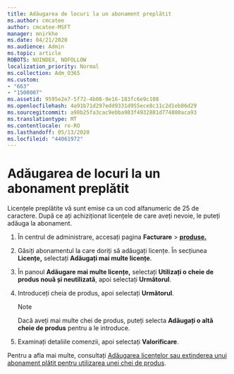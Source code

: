 ```yaml
---
title: Adăugarea de locuri la un abonament preplătit
ms.author: cmcatee
author: cmcatee-MSFT
manager: mnirkhe
ms.date: 04/21/2020
ms.audience: Admin
ms.topic: article
ROBOTS: NOINDEX, NOFOLLOW
localization_priority: Normal
ms.collection: Adm_O365
ms.custom:
- "663"
- "1500007"
ms.assetid: 9595e2e7-5f72-4b08-9e16-183fc6e9c108
ms.openlocfilehash: 4a91b71d297edd9331d955ece8c11c2d1eb86d29
ms.sourcegitcommit: a98b25fa3cac9ebba983f4932881d774880aca93
ms.translationtype: MT
ms.contentlocale: ro-RO
ms.lasthandoff: 05/13/2020
ms.locfileid: "44061972"
---
```

# <a name="add-seats-to-a-prepaid-subscription"></a>Adăugarea de locuri la un abonament preplătit

Licențele preplătite vă sunt emise ca un cod alfanumeric de 25 de caractere. După ce ați achiziționat licențele de care aveți nevoie, le puteți adăuga la abonament. 

1. În centrul de administrare, accesați pagina **Facturare**  >  **[produse.](https://go.microsoft.com/fwlink/p/?linkid=842054)**

2. Găsiți abonamentul la care doriți să adăugați licențe. În secțiunea **Licențe,** selectați **Adăugați mai multe licențe**.

3. În panoul **Adăugare mai multe licențe,** selectați **Utilizați o cheie de produs nouă și neutilizată**, apoi selectați **Următorul**.

4. Introduceți cheia de produs, apoi selectați **Următorul**.

    > [!NOTE]
    > Dacă aveți mai multe chei de produs, puteți selecta **Adăugați o altă cheie de produs** pentru a le introduce.

5. Examinați detaliile comenzii, apoi selectați **Valorificare**.

Pentru a afla mai multe, consultați [Adăugarea licențelor sau extinderea unui abonament plătit pentru utilizarea unei chei de produs](https://docs.microsoft.com/office365/admin/misc/add-licenses-using-product-key).